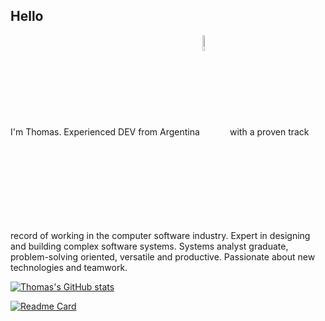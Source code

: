 ## Hello 

I'm Thomas. Experienced DEV from Argentina <img src="https://upload.wikimedia.org/wikipedia/commons/d/da/Flag_of_Argentina-Animated.gif" width="8%" alt="Click to see the source" align="center"> with a proven track record of working in the computer software industry. Expert in designing and building complex software systems. Systems analyst graduate, problem-solving oriented, versatile and productive. Passionate about new technologies and teamwork. 

[![Thomas's GitHub stats](https://github-readme-stats.vercel.app/api?username=thomasbeckford&theme=react)](https://github.com/thomasbeckford)

[![Readme Card](https://github-readme-stats.vercel.app/api/pin/?username=thomasbeckford&repo=portfolio&theme=react)](https://github.com/thomasbeckford/portfolio)
